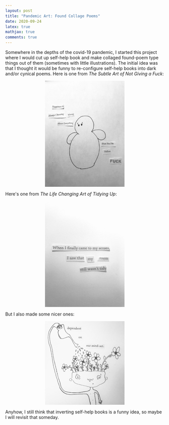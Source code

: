 ```yaml
---
layout: post 
title: "Pandemic Art: Found Collage Poems"
date: 2020-09-24
latex: true 
mathjax: true
comments: true
---
```


Somewhere in the depths of the covid-19 pandemic, I started this project where I would cut up self-help book and make collaged found-poem type things out of them (sometimes with little illustrations). The initial idea was that I thought it would be funny to re-configure self-help books into dark and/or cynical poems. Here is one from *The Subtle Art of Not Giving a Fuck*: 

<p>
<center>
<img alt="Life Changing" align="center" src="/figs/2020-09-24-pandemic-art/life_changing.jpg" width="50%">
</center>
</p>

Here's one from *The Life Changing Art of Tidying Up*:

<p>
<center>
<img alt="Tidying" align="center" src="/figs/2020-09-24-pandemic-art/tidying.jpg" width="50%">
</center>
</p>

But I also made some nicer ones: 

<p>
<center>
<img alt="Tidying" align="center" src="/figs/2020-09-24-pandemic-art/mindset.jpg" width="50%">
</center>
</p>

Anyhow, I still think that inverting self-help books is a funny idea, so maybe I will revisit that someday.